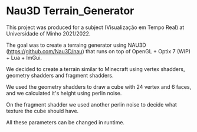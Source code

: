 # Nau3D Terrain_Generator

This project was produced for a subject (Visualização em Tempo Real) at Universidade of Minho 2021/2022.

The goal was to create a terraing generator using NAU3D (https://github.com/Nau3D/nau) that runs on top of OpenGL + Optix 7 (WIP) + Lua + ImGui.

We decided to create a terrain similar to Minecraft using vertex shadders, geometry shadders and fragment shadders.

We used the geometry shadders to draw a cube with 24 vertex and 6 faces, and we calculated it's height using perlin noise.

On the fragment shadder we used another perlin noise to decide what texture the cube should have.

All these parameters can be changed in runtime.
